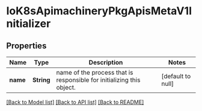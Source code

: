 # IoK8sApimachineryPkgApisMetaV1Initializer

## Properties
Name | Type | Description | Notes
------------ | ------------- | ------------- | -------------
**name** | **String** | name of the process that is responsible for initializing this object. | [default to null]

[[Back to Model list]](../README.md#documentation-for-models) [[Back to API list]](../README.md#documentation-for-api-endpoints) [[Back to README]](../README.md)


